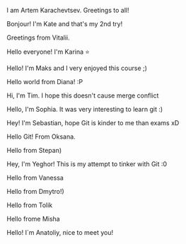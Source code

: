 I am Artem Karachevtsev.
Greetings to all!

Bonjour! I'm Kate and that's my 2nd try!

Greetings from Vitalii.

Hello everyone! I'm Karina :star:

Hello! I'm Maks and I very enjoyed this course ;)

Hello world from Diana! :P

Hi, I'm Tim. I hope this doesn't cause merge conflict

Hello, I'm Sophia. It was very interesting to learn git :)

Hey! I'm Sebastian, hope Git is kinder to me than exams xD

Hello Git! From Oksana.

Hello from Stepan)

Hey, I'm Yeghor! This is my attempt to tinker with Git :0

Hello from Vanessa

Hello from Dmytro!)

Hello from Tolik

Hello frome Misha

Hello! I`m Anatoliy, nice to meet you!